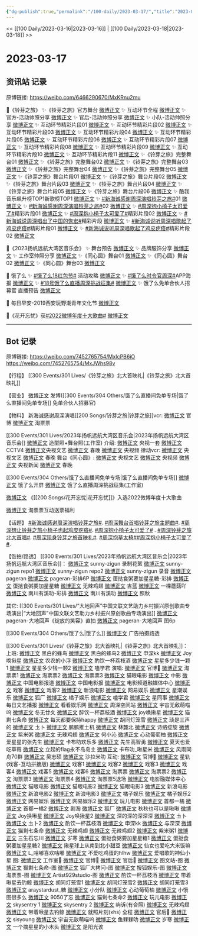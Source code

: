 ```yaml
---
{"dg-publish":true,"permalink":"/100-daily/2023-03-17/","title":"2023-03-17"}
---
```



<< [[100 Daily/2023-03-16\|2023-03-16]] | [[100 Daily/2023-03-18\|2023-03-18]] >>

# 2023-03-17

## 资讯站 记录

原博链接: https://weibo.com/6466290670/MxKRnu2mu

🌟《铃芽之旅》
✨《铃芽之旅》官方舞台 [微博正文](https://weibo.com/6466290670/4880351384833291)
✨ 互动环节全程 [微博正文](https://weibo.com/6466290670/4880419264140266)
✨ 官方-活动帅照分享 [微博正文](https://weibo.com/6466290670/4880428463556194)
✨ 官后-活动帅照分享 [微博正文](https://weibo.com/6466290670/4880428895044815)
✨ 小队-活动帅照分享 [微博正文](https://weibo.com/6466290670/4880417788793743)
✨ 互动环节精彩片段01 [微博正文](https://weibo.com/6466290670/4880348490241669)
✨ 互动环节精彩片段02 [微博正文](https://weibo.com/6466290670/4880348792229981)
✨ 互动环节精彩片段03 [微博正文](https://weibo.com/6466290670/4880349329100344)
✨ 互动环节精彩片段04 [微博正文](https://weibo.com/6466290670/4880353648967915)
✨ 互动环节精彩片段05 [微博正文](https://weibo.com/6466290670/4880354131051880)
✨ 互动环节精彩片段06 [微博正文](https://weibo.com/6466290670/4880363123903383)
✨ 互动环节精彩片段07 [微博正文](https://weibo.com/6466290670/4880363774544821)
✨ 互动环节精彩片段08 [微博正文](https://weibo.com/6466290670/4880364802153738)
✨ 互动环节精彩片段09 [微博正文](https://weibo.com/6466290670/4880374783804742)
✨ 互动环节精彩片段10 [微博正文](https://weibo.com/6466290670/4880375412690987)
✨ 互动环节精彩片段11 [微博正文](https://weibo.com/6466290670/4880403343869601)
✨《铃芽之旅》完整舞台01 [微博正文](https://weibo.com/6466290670/4880335509395611)
✨《铃芽之旅》完整舞台02 [微博正文](https://weibo.com/6466290670/4880347667891993)
✨《铃芽之旅》完整舞台03 [微博正文](https://weibo.com/6466290670/4880349169718674)
✨《铃芽之旅》完整舞台04 [微博正文](https://weibo.com/6466290670/4880354337359109)
✨《铃芽之旅》完整舞台05 [微博正文](https://weibo.com/6466290670/4880434901551701)
✨《铃芽之旅》舞台片段01 [微博正文](https://weibo.com/6466290670/4880331972543335)
✨《铃芽之旅》舞台片段02 [微博正文](https://weibo.com/6466290670/4880334954962205)
✨《铃芽之旅》舞台片段03 [微博正文](https://weibo.com/6466290670/4880336934408031)
✨《铃芽之旅》舞台片段04 [微博正文](https://weibo.com/6466290670/4880340176345683)
✨《铃芽之旅》舞台片段05 [微博正文](https://weibo.com/6466290670/4880340461557536)
✨《铃芽之旅》舞台片段06 [微博正文](https://weibo.com/6466290670/4880377606574397)
✨ 酷我音乐飙升榜TOP1新歌榜TOP1
[微博正文](https://weibo.com/6466290670/4880306182029800)
✨ [#新海诚感谢周深演唱铃芽之旅#](https://s.weibo.com/weibo?q=%23%E6%96%B0%E6%B5%B7%E8%AF%9A%E6%84%9F%E8%B0%A2%E5%91%A8%E6%B7%B1%E6%BC%94%E5%94%B1%E9%93%83%E8%8A%BD%E4%B9%8B%E6%97%85%23)01
[微博正文](https://weibo.com/6466290670/4880293716560603)
✨ [#新海诚感谢周深演唱铃芽之旅#](https://s.weibo.com/weibo?q=%23%E6%96%B0%E6%B5%B7%E8%AF%9A%E6%84%9F%E8%B0%A2%E5%91%A8%E6%B7%B1%E6%BC%94%E5%94%B1%E9%93%83%E8%8A%BD%E4%B9%8B%E6%97%85%23)02
[微博正文](https://weibo.com/6466290670/4880292386701999)
✨ [#周深抱小椅子太可爱了#](https://s.weibo.com/weibo?q=%23%E5%91%A8%E6%B7%B1%E6%8A%B1%E5%B0%8F%E6%A4%85%E5%AD%90%E5%A4%AA%E5%8F%AF%E7%88%B1%E4%BA%86%23)精彩片段01
[微博正文](https://weibo.com/6466290670/4880335085766676)
✨ [#周深抱小椅子太可爱了#](https://s.weibo.com/weibo?q=%23%E5%91%A8%E6%B7%B1%E6%8A%B1%E5%B0%8F%E6%A4%85%E5%AD%90%E5%A4%AA%E5%8F%AF%E7%88%B1%E4%BA%86%23)精彩片段02
[微博正文](https://weibo.com/6466290670/4880348062951170)
✨ [#新海诚说周深唱出了中国的恢宏#](https://s.weibo.com/weibo?q=%23%E6%96%B0%E6%B5%B7%E8%AF%9A%E8%AF%B4%E5%91%A8%E6%B7%B1%E5%94%B1%E5%87%BA%E4%BA%86%E4%B8%AD%E5%9B%BD%E7%9A%84%E6%81%A2%E5%AE%8F%23)精彩片段
[微博正文](https://weibo.com/6466290670/4880338453531739)
✨ [#新海诚说听周深唱歌起了鸡皮疙瘩#](https://s.weibo.com/weibo?q=%23%E6%96%B0%E6%B5%B7%E8%AF%9A%E8%AF%B4%E5%90%AC%E5%91%A8%E6%B7%B1%E5%94%B1%E6%AD%8C%E8%B5%B7%E4%BA%86%E9%B8%A1%E7%9A%AE%E7%96%99%E7%98%A9%23)精彩片段01
[微博正文](https://weibo.com/6466290670/4880339115973210)
✨ [#新海诚说听周深唱歌起了鸡皮疙瘩#](https://s.weibo.com/weibo?q=%23%E6%96%B0%E6%B5%B7%E8%AF%9A%E8%AF%B4%E5%90%AC%E5%91%A8%E6%B7%B1%E5%94%B1%E6%AD%8C%E8%B5%B7%E4%BA%86%E9%B8%A1%E7%9A%AE%E7%96%99%E7%98%A9%23)精彩片段02
[微博正文](https://weibo.com/6466290670/4880343368992157)

🌟《2023扬帆远航大湾区音乐会》
✨ 舞台预告 [微博正文](https://weibo.com/6466290670/4880322782564599)
✨ 品牌服饰分享 [微博正文](https://weibo.com/6466290670/4880428471687659)
✨ 工作室帅照分享 [微博正文](https://weibo.com/6466290670/4880410788757962)
✨《同心圆》舞台01 [微博正文](https://weibo.com/6466290670/4880411211071517)
✨《同心圆》舞台02 [微博正文](https://weibo.com/6466290670/4880402408017759)
✨《同心圆》舞台03 [微博正文](https://weibo.com/6466290670/4880402889839721)

🌟 饿了么
✨ [#饿了么18红包节#](https://s.weibo.com/weibo?q=%23%E9%A5%BF%E4%BA%86%E4%B9%8818%E7%BA%A2%E5%8C%85%E8%8A%82%23) 活动攻略 [微博正文](https://weibo.com/6466290670/4880339907908731)
✨ [#饿了么时令官周深#](https://s.weibo.com/weibo?q=%23%E9%A5%BF%E4%BA%86%E4%B9%88%E6%97%B6%E4%BB%A4%E5%AE%98%E5%91%A8%E6%B7%B1%23)APP海报 [微博正文](https://weibo.com/6466290670/4880247419832082)
✨ [#18号饿了么直播周深挑战征集#](https://s.weibo.com/weibo?q=%2318%E5%8F%B7%E9%A5%BF%E4%BA%86%E4%B9%88%E7%9B%B4%E6%92%AD%E5%91%A8%E6%B7%B1%E6%8C%91%E6%88%98%E5%BE%81%E9%9B%86%23)
[微博正文](https://weibo.com/6466290670/4880276025773990)
✨ 饿了么免单合伙人招募官 直播预告
[微博正文](https://weibo.com/6466290670/4880267959603024)

🌟 每日早安-2019西安玩野潮青年文化节
[微博正文](https://weibo.com/6466290670/4880204000133718)

🌟《花开忘忧》获[#2022微博年度十大歌曲#](https://s.weibo.com/weibo?q=%232022%E5%BE%AE%E5%8D%9A%E5%B9%B4%E5%BA%A6%E5%8D%81%E5%A4%A7%E6%AD%8C%E6%9B%B2%23)
[微博正文](https://weibo.com/6466290670/4880236997251598)

---
## Bot 记录

原博链接:
https://weibo.com/7452765754/MxIcPB6iO
https://weibo.com/7452765754/MxJWhs98v

【行程】
[[300 Events/301 Lives/《铃芽之旅》北大首映礼\|《铃芽之旅》北大首映礼]]

【营业】
[微博正文](https://weibo.com/1736988591/4880266026288976) 发博([[300 Events/304 Others/饿了么直播间免单专场\|饿了么直播间免单专场]] 免单合伙人招募官)

【物料】
新海诚感谢周深演唱[[200 Songs/铃芽之旅\|铃芽之旅]]vcr:
[微博正文](https://weibo.com/7507799664/4880292302819776) 官博
[微博正文](https://weibo.com/2095820504/4880292910991098) 淘票票

[[300 Events/301 Lives/2023年扬帆远航大湾区音乐会\|2023年扬帆远航大湾区音乐会]]
[微博正文](http://weibo.com/7478855230/MxJK4txCs) 造型照+舞台照(工作室)
介绍:
[微博正文](https://weibo.com/2024623547/4880314281757807) 央视一套
[微博正文](https://weibo.com/2039753857/4880312988865028) CCTV4
[微博正文](https://weibo.com/2210168325/4880316768454988)央视文艺
[微博正文](https://weibo.com/3506728370/4880317683341456) 春晚
[微博正文](https://weibo.com/7211561239/4880347927937207) 央视频
律动vcr:
[微博正文](https://weibo.com/2210168325/4880358879266719) 央视文艺
[微博正文](https://weibo.com/3506728370/4880360594736280) 春晚
舞台《同心圆》:
[微博正文](http://weibo.com/2210168325/MxJBlqMRJ) 央视文艺
[微博正文](http://weibo.com/7211561239/MxJGGinV0) 央视频
[微博正文](http://weibo.com/2656274875/MxJLD3YBW) 央视新闻
[微博正文](http://weibo.com/3506728370/MxKkYnJ8z) 春晚

[[300 Events/304 Others/饿了么直播间免单专场\|饿了么直播间免单专场]]
[微博正文](https://weibo.com/5117812753/4880242889723158) 饿了么开屏
[微博正文](https://weibo.com/7478855230/4880272451180091) 饿了么直播周深挑战征集(工作室)

[微博正文](https://weibo.com/1266269835/4880233209270498) 《[[200 Songs/花开忘忧\|花开忘忧]]》入选2022微博年度十大歌曲

[微博正文](https://weibo.com/2095820504/4880371529810199) 淘票票互动送票福利

【话题】
[#新海诚感谢周深演唱铃芽之旅#](https://s.weibo.com/weibo?q=%23%E6%96%B0%E6%B5%B7%E8%AF%9A%E6%84%9F%E8%B0%A2%E5%91%A8%E6%B7%B1%E6%BC%94%E5%94%B1%E9%93%83%E8%8A%BD%E4%B9%8B%E6%97%85%23).
[#周深舞台首唱铃芽之旅主题曲#](https://s.weibo.com/weibo?q=%23%E5%91%A8%E6%B7%B1%E8%88%9E%E5%8F%B0%E9%A6%96%E5%94%B1%E9%93%83%E8%8A%BD%E4%B9%8B%E6%97%85%E4%B8%BB%E9%A2%98%E6%9B%B2%23).
[#周深想让铃芽之旅小椅子也起鸡皮疙瘩#](https://s.weibo.com/weibo?q=%23%E5%91%A8%E6%B7%B1%E6%83%B3%E8%AE%A9%E9%93%83%E8%8A%BD%E4%B9%8B%E6%97%85%E5%B0%8F%E6%A4%85%E5%AD%90%E4%B9%9F%E8%B5%B7%E9%B8%A1%E7%9A%AE%E7%96%99%E7%98%A9%23).
[#周深抱小椅子太可爱了#](https://s.weibo.com/weibo?q=%23%E5%91%A8%E6%B7%B1%E6%8A%B1%E5%B0%8F%E6%A4%85%E5%AD%90%E5%A4%AA%E5%8F%AF%E7%88%B1%E4%BA%86%23) .
[#周深铃芽之旅北大首唱#](https://s.weibo.com/weibo?q=%23%E5%91%A8%E6%B7%B1%E9%93%83%E8%8A%BD%E4%B9%8B%E6%97%85%E5%8C%97%E5%A4%A7%E9%A6%96%E5%94%B1%23).
[#周深现身铃芽之旅首映礼#](https://s.weibo.com/weibo?q=%23%E5%91%A8%E6%B7%B1%E7%8E%B0%E8%BA%AB%E9%93%83%E8%8A%BD%E4%B9%8B%E6%97%85%E9%A6%96%E6%98%A0%E7%A4%BC%23).
[#周深抱草太椅#](https://s.weibo.com/weibo?q=%23%E5%91%A8%E6%B7%B1%E6%8A%B1%E8%8D%89%E5%A4%AA%E6%A4%85%23)[#周深抱小椅子太可爱了#](https://s.weibo.com/weibo?q=%23%E5%91%A8%E6%B7%B1%E6%8A%B1%E5%B0%8F%E6%A4%85%E5%AD%90%E5%A4%AA%E5%8F%AF%E7%88%B1%E4%BA%86%23).

【饭拍/路透】
[[300 Events/301 Lives/2023年扬帆远航大湾区音乐会\|2023年扬帆远航大湾区音乐会]]：
[微博正文](https://weibo.com/3170657283/4880382443653577) sunny-zigun 录制花絮
[微博正文](https://weibo.com/3170657283/MxIX1xRFT) sunny-zigun repo1
[微博正文](https://weibo.com/3170657283/4880382481400990) sunny-zigun repo2
[微博正文](https://weibo.com/3170657283/MxJzV4Jk1) sunny-zigun 录音
[微博正文](http://weibo.com/7633014126/MxJC3aTQD) pageran
[微博正文](http://weibo.com/7633014126/MxJNrm8ZX) pageran-彩排6P
[微博正文](http://weibo.com/6048634807/MxJvy7QYo) 蛋挞食粥要加星星糖-彩排
[微博正文](http://weibo.com/6048634807/MxJtaiywG) 蛋挞食粥要加星星糖
[微博正文](http://weibo.com/7495641082/MxJtfByEk) 无辣鸡翅
[微博正文](http://weibo.com/6292184673/MxJJdcNGp) 吉蓝
[微博正文](http://weibo.com/2482060945/MxJxTbTt1) 一棵蘑菇吖
[微博正文](http://weibo.com/5984217628/MxJy9nCkc) 南川有溪叻-彩排
[微博正文](http://weibo.com/5984217628/MxJDAgsne) 南川有溪叻
[微博正文](http://weibo.com/7521008698/MxJGxem7O) 照秋

其它:
[[300 Events/301 Lives/“大地回声”中国文联文艺助力乡村振兴原创歌曲专场演出\|“大地回声”中国文联文艺助力乡村振兴原创歌曲专场演出]]
[微博正文](https://weibo.com/7633014126/4880289891097593) pageran-大地回声《绽放的笑容》直拍
[微博正文](https://weibo.com/7633014126/4880257532823592) pageran-大地回声 图6p

[[300 Events/304 Others/饿了么\|饿了么]]
[微博正文](https://weibo.com/5537809644/4880241786358762) 广告拍摄路透

[[300 Events/301 Lives/《铃芽之旅》北大首映礼\|《铃芽之旅》北大首映礼]]：
上班:
[微博正文](https://weibo.com/3212162703/4880305561275817) 黑白的蜂鸟
[微博正文](https://weibo.com/3212162703/4880334531334259) 黑白的蜂鸟2
[微博正文](https://weibo.com/7464115834/4880299882452771) 申深kk
[微博正文](https://weibo.com/6639163688/4880300491146577) Joy唤揪星
[微博正文](https://weibo.com/5961073980/4880297700627342) 农农的小浮
[微博正文](https://weibo.com/6480823918/4880303711587214) 酌饮一杯荔枝酒
[微博正文](https://weibo.com/7238261057/4880305804806373) 星星多少钱一颗1
[微博正文](https://weibo.com/7238261057/4880307268360503) 星星多少钱一颗2
[微博正文](https://weibo.com/1901459883/4880307037144340) 嗑学君
演唱:
[微博正文](https://weibo.com/7507799664/4880350339662433) 官博🌟
[微博正文](https://weibo.com/2095820504/4880329791246910) 淘票票1
[微博正文](https://weibo.com/2095820504/4880333620909573) 淘票票2
[微博正文](https://weibo.com/2095820504/4880337438773204) 淘票票3
[微博正文](https://weibo.com/2611607127/4880337777202433) 猫眼电影
[微博正文](https://weibo.com/3039869913/4880347503794190) 中影
[微博正文](https://weibo.com/1261788454/4880338293623834) 中国电影报道
[微博正文](https://weibo.com/2304129841/4880336729146692) 中国电影报
[微博正文](https://weibo.com/6495544869/4880342995959898) 电影频道融媒体中心
[微博正文](https://weibo.com/6891885433/4880336981594148) 戏客
[微博正文](https://weibo.com/6891885433/4880340646106972) 戏客2
[微博正文](https://weibo.com/1623886424/4880333926827324) 新浪电影
[微博正文](https://weibo.com/2674977220/4880341032243423) 网易娱乐
[微博正文](https://weibo.com/3876391089/4880335302560715) 星潮娱乐
[微博正文](https://weibo.com/6525010965/4880344145202549) 狐厂
[微博正文](https://weibo.com/5291824241/4880339295802086) 橘子娱乐
[微博正文](https://weibo.com/1901459883/4880334610501472) 嗑学君
[微博正文](https://weibo.com/7090942012/4880349144286231) 星同事
[微博正文](https://weibo.com/1283367840/4880357797400369) 每日文艺播报
[微博正文](https://weibo.com/6527237821/4880362449143878) 看看娱乐网
[微博正文](https://weibo.com/7183015833/4880356912660904) 周深空间站
[微博正文](https://weibo.com/7766155827/4880335400341274) 宇宙无敌萌喵呜
[微博正文](https://weibo.com/6130808928/4880335470332105) 冬无廿夂
[微博正文](https://weibo.com/6480823918/4880336007725914) 醉饮一杯荔枝酒
[微博正文](https://weibo.com/6639163688/4880335618444538) joy唤揪星
[微博正文](https://weibo.com/7775270829/4880338449336378) 猫剩七条命
[微博正文](https://weibo.com/5513727502/4880339593602487) 每天都要保持happy
[微博正文](https://weibo.com/5352964966/4880340399161821) 胡同灯笼雪
[微博正文](https://weibo.com/5567959288/4880341401601308) 琰是三声的
[微博正文](https://weibo.com/7515745168/4880343511599478) 圡卜
[微博正文](https://weibo.com/5667714475/4880337655564262) 鹏鹏推土机
[微博正文](https://weibo.com/5460551992/4880343050490519) 林麓北
[微博正文](https://weibo.com/1951016995/4880344656907783) 诗络绽旋
[微博正文](https://weibo.com/6124848398/4880345814012542) 紫米粥
[微博正文](https://weibo.com/7495641082/4880346133300090) 无辣鸡翅
[微博正文](https://weibo.com/1876943407/4880348061634301) 何小沁
[微博正文](https://weibo.com/7568338314/4880349845003540) 心动葡萄柚
[微博正文](https://weibo.com/3626256652/4880352264325039) 爱星星的张先生
[微博正文](https://weibo.com/5373127683/4880350797105040) 卡布叻欢乐多
[微博正文](https://weibo.com/1803522567/4880351991694819) 先生高智勇
[微博正文](https://weibo.com/7210135194/4880360997654034) 夏天也爱吃草莓
[微博正文](https://weibo.com/1762403817/4880360616498960) 立起的flag永不岛岛主
[微博正文](https://weibo.com/7350512075/4880361484718547) 卡布叻_啾星米
[微博正文](http://weibo.com/6735440572/MxK4X2Lws) 风雨同舟70群
[微博正文](https://weibo.com/1707579580/MxIpWcmFk) 吴志硕
[微博正文](https://weibo.com/2306004345/MxJoK6Lxo) 沙拉米叻
互动:
[微博正文](https://weibo.com/7507799664/4880357571432252) 官博🌟
[微博正文](https://weibo.com/6466290670/4880419264140266) 星轨(戏客-互动拼接版)
[微博正文](https://weibo.com/6891885433/4880340520277520) 戏客1
[微博正文](https://weibo.com/6891885433/4880343590506428) 戏客2
[微博正文](https://weibo.com/6891885433/4880346330696280) 戏客3
[微博正文](https://weibo.com/6891885433/4880347936590437) 戏客4
[微博正文](https://weibo.com/6891885433/4880348129003154) 戏客5
[微博正文](https://weibo.com/6891885433/4880349879074840) 戏客6
[微博正文](https://weibo.com/2095820504/4880333986337151) 淘票票
[微博正文](https://weibo.com/2095820504/4880342824258030) 淘票票2
[微博正文](https://weibo.com/2095820504/4880347869485833) 淘票票3
[微博正文](https://weibo.com/2095820504/4880352882199779) 淘票票4
[微博正文](https://weibo.com/2095820504/4880359575260103) 淘票票5退场
[微博正文](https://weibo.com/6495544869/4880347073088334) 电影融媒体中心
[微博正文](https://weibo.com/2611607127/4880341166198901) 猫眼电影
[微博正文](https://weibo.com/2611607127/4880343301883970) 猫眼电影2
[微博正文](https://weibo.com/2611607127/4880347425145532) 猫眼电影3
[微博正文](https://weibo.com/1623886424/4880336669902247) 新浪电影
[微博正文](https://weibo.com/1623886424/4880340349357325) 新浪电影2
[微博正文](https://weibo.com/1623886424/4880343666270413) 新浪电影3
[微博正文](https://weibo.com/5291824241/4880337605233152) 橘子娱乐
[微博正文](https://weibo.com/5291824241/4880347274414219) 橘子娱乐2
[微博正文](https://weibo.com/2674977220/4880338571235579) 网易娱乐
[微博正文](https://weibo.com/2674977220/4880339862556511) 网易娱乐2
[微博正文](https://weibo.com/2547827413/4880332555291164) 玩儿电影
[微博正文](https://weibo.com/3314422837/4880342291058110) 首都一橘
[微博正文](https://weibo.com/3314422837/4880349295285792) 首都一橘2
[微博正文](https://weibo.com/5697928291/4880334715359626) 剧淘
[微博正文](https://weibo.com/6525010965/4880354345486186) 狐厂
[微博正文](https://weibo.com/7394787392/4880333176313588) 秋秋也可以是啾啾
[微博正文](https://weibo.com/6639163688/4880332094703542) Joy换啾星
[微博正文](https://weibo.com/6639163688/4880338159406705) Joy唤揪星2
[微博正文](https://weibo.com/7468959686/4880333877025333) 深的深的深深深
[微博正文](https://weibo.com/7515745168/4880337299834168) 圡卜
[微博正文](https://weibo.com/7515745168/4880344086484265) 圡卜2
[微博正文](https://weibo.com/6480823918/4880337388440784) 酌饮一杯荔枝酒
[微博正文](https://weibo.com/7464115834/4880339006918629) 申深kk
[微博正文](https://weibo.com/7330448895/4880340483313757) 与深深
[微博正文](https://weibo.com/7775270829/4880343607280215) 猫剩七条命
[微博正文](https://weibo.com/7495641082/4880346804391769) 无辣鸡翅
[微博正文](https://weibo.com/7495641082/4880362674854044) 无辣鸡翅2
[微博正文](https://weibo.com/6124848398/4880348946629933) 紫米粥1
[微博正文](https://weibo.com/7740677475/4880347827015413) 三生石忘川
[微博正文](https://weibo.com/5235980784/4880346426903852) 岁寒
[微博正文](https://weibo.com/6048634807/4880378088653419) 蛋挞食粥要加星星糖1
[微博正文](http://weibo.com/6048634807/MxKVssJGY) 蛋挞食粥要加星星糖2
[微博正文](http://weibo.com/6345853202/MxJixmOPb) 揪星球上从南到北小甜豆
[微博正文](http://weibo.com/6936069202/MxJkZwl2O) 仙女也爱吃大米饭嘛
[微博正文](http://weibo.com/6347160889/MxJFvmvhI) L_咕嘟喜欢咕嘟
[微博正文](http://weibo.com/2816518997/MxJGuvkdT) 不爱吃鸡蛋的hlhw
[微博正文](https://weibo.com/5509392823/4880425623225343) 爱唱歌的神仙小星
图:
[微博正文](http://weibo.com/7478855230/MxO69DmCc) 工作室🌟
[微博正文](http://weibo.com/7507799664/MxJXE2jq0) 官博🌟
[微博正文](https://weibo.com/5248300719/MxKdhtlk4) 官后🌟
[微博正文](https://weibo.com/6987697229/4880339039682757) 图文站-图
[微博正文](https://weibo.com/7775270829/4880331952360033) 猫剩七条命-图
[微博正文](https://weibo.com/6525010965/4880337010168811) 狐厂大拷问-图
[微博正文](https://weibo.com/1843633441/4880339346656190) 搜狐娱乐-图
[微博正文](https://weibo.com/2095820504/4880340617004279) 淘票票-图
[微博正文](https://weibo.com/6873250805/4880341447479089) Artist929studio-图
[微博正文](https://weibo.com/6480823918/4880338527980051) 酌饮一杯荔枝酒
[微博正文](https://weibo.com/3246571812/4880371415784603) 带着啾星去钓鲸
[微博正文](https://weibo.com/5352964966/4880371998524191) 胡同灯笼雪1
[微博正文](https://weibo.com/5352964966/4880367142308673) 胡同灯笼雪2
[微博正文](http://weibo.com/5352964966/MxJo1tr0t) 胡同灯笼雪3
[微博正文](https://weibo.com/3179148264/4880369738059251) araystardust_糖
[微博正文](http://weibo.com/5516625428/MxJnP7axl) 小分队
[微博正文](http://weibo.com/7568338314/MxJdikm6U) 心动葡萄柚
[微博正文](http://weibo.com/5311514508/MxJHstlIL) 小饿图很多么
[微博正文](http://weibo.com/7047859256/MxKbPn0iD) 9050了忘
[微博正文](https://weibo.com/7775270829/4880351539758381) 猫剩七条命2
[微博正文](https://weibo.com/2547827413/4880332555291164) 玩儿电影
[微博正文](https://weibo.com/6025465283/4880324083319567) skysentry 1
[微博正文](https://weibo.com/6025465283/4880349223458801) skysentry 2
[微博正文](https://weibo.com/6291597553/4880350939709613) 屿诉(有合照)
[微博正文](https://weibo.com/7495641082/4880366068046503) 无辣鸡翅
[微博正文](http://weibo.com/3246571812/MxOSnbnrE) 带着啾星去钓鲸
[微博正文](https://weibo.com/3199780861/MxOlWmZHP) 就照片刻(xhs)
全程
[微博正文](http://weibo.com/5248300719/MxN2A0fMY) 官后🌟
[微博正文](https://weibo.com/7403957499/4880340991349338) sisyoung
[微博正文](https://weibo.com/7766155827/4880354265009678) 宇宙无敌萌喵呜
[微博正文](https://weibo.com/2158348107/4880365934612300) 鱼槑槑叻
[微博正文](https://weibo.com/5235980784/4880344534230459) 岁寒
[微博正文](http://weibo.com/5482438036/MxJ1njV4z) 一个摘星星的小木头
[微博正文](https://weibo.com/5692836188/MxIvI1LP6) 是阳光诶
